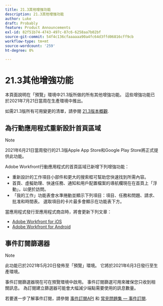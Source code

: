 ```yaml
---
title: 21.3其他增強功能
description: 21.3其他增強功能
author: Luke
draft: Probably
feature: Product Announcements
exl-id: 82f51b74-4743-497c-87c6-6258aa7b02bf
source-git-commit: 54f4c136cfaaaaaa90a4fc64d3ffd06816cff9cb
workflow-type: tm+mt
source-wordcount: '259'
ht-degree: 0%

---
```


# 21.3其他增強功能

本頁面說明在「預覽」環境中21.3版所做的所有其他增強功能。 這些增強功能已於2021年7月21日當周在生產環境中推出。

如需21.3版所有可用變更的清單，請參閱 [21.3版本概觀](../../../product-announcements/product-releases/21.3-release-activity/21-3-release-overview.md).

## 為行動應用程式重新設計首頁區域

>[!NOTE]
>
>2021年6月21日當周發行的21.3版Apple App Store和Google Play Store將正式提供此功能。

Adobe Workfront行動應用程式的首頁區域已新增下列增強功能：

* 重新設計的工作項目小部件和更大的搜索框可幫助您快速找到所需內容。
* 首頁、虛擬助理、快速任務、通知和用戶配置檔案的導航欄現在在首頁上「浮動」，以便於訪問。
* 「我的工作」功能表會水準捲動並顯示下列項目：項目、任務和問題、請求、批准和時間表。 選取項目的卡片最多會顯示在功能表下方。

當應用程式發行至應用程式商店時，將會更新下列文章：

* [Adobe Workfront for iOS](../../../workfront-basics/mobile-apps/using-the-workfront-mobile-app/workfront-for-ios.md)
* [Adobe Workfront for Android](../../../workfront-basics/mobile-apps/using-the-workfront-mobile-app/workfront-for-android.md)

## 事件訂閱篩選器

>[!NOTE]
>
>此功能已於2021年5月20日發佈至「預覽」環境。 它將於2021年6月3日發行至生產環境。

事件訂閱篩選器現在可在預覽環境中啟用。 事件訂閱篩選可用來確保您只收到相關訊息。 為訂閱建立篩選器可能會大幅減少端點需要使用的訊息數量。

若要進一步了解事件訂閱，請參閱 [事件訂閱API](../../../wf-api/general/event-subs-api.md) 和 [常見問題集 — 事件訂閱](../../../wf-api/general/event-subs-faq.md).
